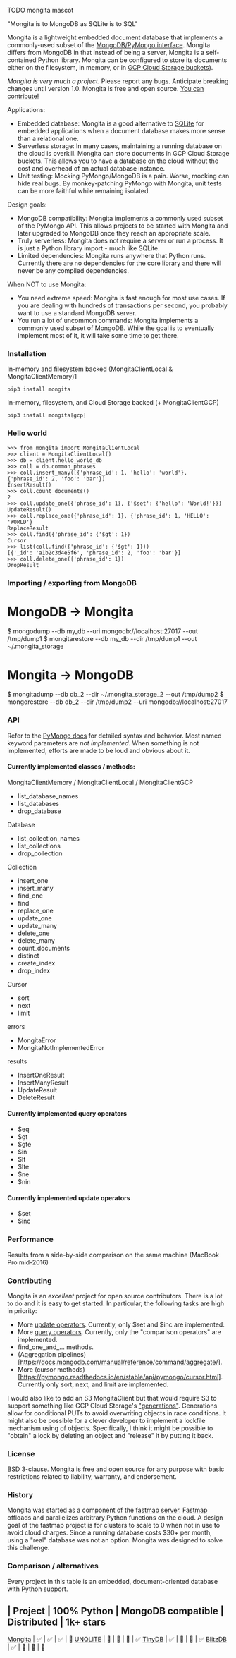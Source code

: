 TODO mongita mascot

"Mongita is to MongoDB as SQLite is to SQL"

Mongita is a lightweight embedded document database that implements a commonly-used subset of the [MongoDB/PyMongo interface](https://pymongo.readthedocs.io/en/stable/). Mongita differs from MongoDB in that instead of being a server, Mongita is a self-contained Python library.  Mongita can be configured to store its documents either on the filesystem, in memory, or in [GCP Cloud Storage buckets](https://cloud.google.com/storage)). 

*Mongita is very much a project*. Please report any bugs. Anticipate breaking changes until version 1.0. Mongita is free and open source. [You can contribute!]((#contributing))

Applications:
- Embedded database: Mongita is a good alternative to [SQLite](https://www.sqlite.org/index.html) for embedded applications when a document database makes more sense than a relational one.
- Serverless storage: In many cases, maintaining a running database on the cloud is overkill. Mongita can store documents in GCP Cloud Storage buckets. This allows you to have a database on the cloud without the cost and overhead of an actual database instance.
- Unit testing: Mocking PyMongo/MongoDB is a pain. Worse, mocking can hide real bugs. By monkey-patching PyMongo with Mongita, unit tests can be more faithful while remaining isolated.
 
Design goals:
- MongoDB compatibility: Mongita implements a commonly used subset of the PyMongo API. This allows projects to be started with Mongita and later upgraded to MongoDB once they reach an appropriate scale.
- Truly serverless: Mongita does not require a server or run a process. It is just a Python library import - much like SQLite.
- Limited dependencies: Mongita runs anywhere that Python runs. Currently there are no dependencies for the core library and there will never be any compiled dependencies.

When NOT to use Mongita:
- You need extreme speed: Mongita is fast enough for most use cases. If you are dealing with hundreds of transactions per second, you probably want to use a standard MongoDB server.
- You run a lot of uncommon commands: Mongita implements a commonly used subset of MongoDB. While the goal is to eventually implement most of it, it will take some time to get there.

### Installation

In-memory and filesystem backed (MongitaClientLocal & MongitaClientMemory)1

    pip3 install mongita

In-memory, filesystem, and Cloud Storage backed (+ MongitaClientGCP)

    pip3 install mongita[gcp]


###  Hello world

    >>> from mongita import MongitaClientLocal
    >>> client = MongitaClientLocal()
    >>> db = client.hello_world_db
    >>> coll = db.common_phrases
    >>> coll.insert_many([{'phrase_id': 1, 'hello': 'world'}, {'phrase_id': 2, 'foo': 'bar'})
    InsertResult()
    >>> coll.count_documents()
    2
    >>> coll.update_one({'phrase_id': 1}, {'$set': {'hello': 'World!'}})
    UpdateResult()
    >>> coll.replace_one({'phrase_id': 1}, {'phrase_id': 1, 'HELLO': 'WORLD'}
    ReplaceResult
    >>> coll.find({'phrase_id': {'$gt': 1})
    Cursor
    >>> list(coll.find({'phrase_id': {'$gt': 1}))
    [{'_id': 'a1b2c3d4e5f6', 'phrase_id': 2, 'foo': 'bar'}]
    >>> coll.delete_one({'phrase_id': 1})
    DropResult

###  Importing / exporting from MongoDB

# MongoDB -> Mongita
$ mongodump --db my_db --uri mongodb://localhost:27017 --out /tmp/dump1
$ mongitarestore --db my_db --dir /tmp/dump1 --out ~/.mongita_storage

# Mongita -> MongoDB
$ mongitadump --db db_2 --dir ~/.mongita_storage_2 --out /tmp/dump2
$ mongorestore --db db_2 --dir /tmp/dump2 --uri mongodb://localhost:27017


### API

Refer to the [PyMongo docs](https://pymongo.readthedocs.io/en/stable/api/index.html) for detailed syntax and behavior. Most named keyword parameters are *not implemented*. When something is not implemented, efforts are made to be loud and obvious about it.

#### Currently implemented classes / methods:

MongitaClientMemory / MongitaClientLocal / MongitaClientGCP
- list_database_names
- list_databases
- drop_database

Database
- list_collection_names
- list_collections
- drop_collection

Collection
- insert_one
- insert_many
- find_one
- find
- replace_one
- update_one
- update_many
- delete_one
- delete_many
- count_documents
- distinct
- create_index
- drop_index

Cursor
- sort
- next
- limit

errors
- MongitaError
- MongitaNotImplementedError

results
- InsertOneResult
- InsertManyResult
- UpdateResult
- DeleteResult

#### Currently implemented query operators

- $eq   
- $gt   
- $gte  
- $in 
- $lt 
- $lte
- $ne   
- $nin 

#### Currently implemented update operators

- $set
- $inc

### Performance

Results from a side-by-side comparison on the same machine (MacBook Pro mid-2016)

### Contributing

Mongita is an *excellent* project for open source contributors. There is a lot to do and it is easy to get started. In particular, the following tasks are high in priority:
- More [update operators](https://docs.mongodb.com/manual/reference/operator/update/#id1). Currently, only $set and $inc are implemented.
- More [query operators](https://docs.mongodb.com/manual/reference/operator/query/). Currently, only the "comparison operators" are implemented.
- find_one_and_... methods.
- (Aggregation pipelines)[https://docs.mongodb.com/manual/reference/command/aggregate/].
- More (cursor methods)[https://pymongo.readthedocs.io/en/stable/api/pymongo/cursor.html]. Currently only sort, next, and limit are implemented.

I would also like to add an S3 MongitaClient but that would require S3 to support something like GCP Cloud Storage's ["generations"](https://cloud.google.com/storage/docs/generations-preconditions). Generations allow for conditional PUTs to avoid overwriting objects in race conditions. It might also be possible for a clever developer to implement a lockfile mechanism using of objects. Specifically, I think it might be possible to "obtain" a lock by deleting an object and "release" it by putting it back.

### License

BSD 3-clause. Mongita is free and open source for any purpose with basic restrictions related to liability, warranty, and endorsement.

### History

Mongita was started as a component of the [fastmap server](https://github.com/fastmap-io). [Fastmap](https://fastmap.io) offloads and parallelizes arbitrary Python functions on the cloud.  A design goal of the fastmap project is for clusters to scale to 0 when not in use to avoid cloud charges. Since a running database costs $30+ per month, using a "real" database was not an option. Mongita was designed to solve this challenge.

### Comparison / alternatives

Every project in this table is an embedded, document-oriented database with Python support.

| Project | 100% Python | MongoDB compatible | Distributed | 1k+ stars
---------------------------------------------------------
[Mongita](https://github.com/scottrogowski/Mongita)  | ✅ | ✅ | ✅ | 🚫
[UNQLITE](https://unqlite.org/)                      | 🚫 | 🚫 | 🚫 | ✅
[TinyDB](https://pypi.org/project/tinydb/)           | ✅ | 🚫 | 🚫 | ✅
[BlitzDB](https://blitzdb.readthedocs.io/en/latest/) | ✅ | 🚫 | 🚫 | 🚫

